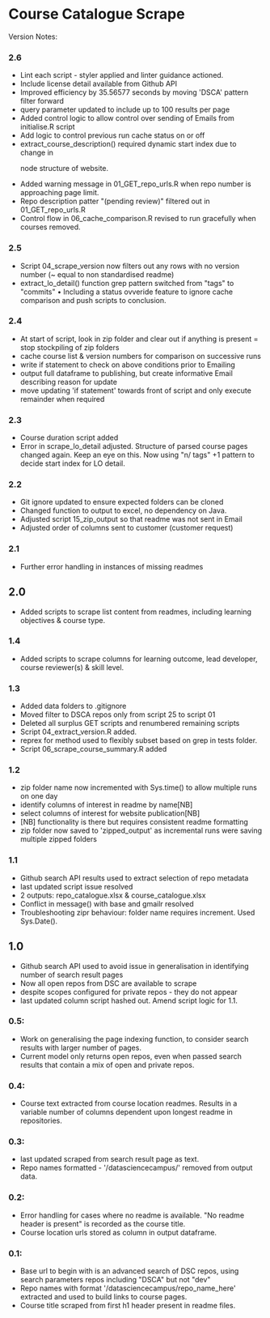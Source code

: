 # Course Catalogue Scrape

Version Notes:

### 2.6
* Lint each script - styler applied and linter guidance actioned.
* Include license detail available from Github API
* Improved efficiency by 35.56577 seconds by moving 'DSCA' pattern filter forward
* query parameter updated to include up to 100 results per page
* Added control logic to allow control over sending of Emails from initialise.R script
* Add logic to control previous run cache status on or off
* extract_course_description() required dynamic start index due to change in <p> node structure of website.
* Added warning message in 01_GET_repo_urls.R when repo number is approaching page limit.
* Repo description patter "(pending review)" filtered out in 01_GET_repo_urls.R
* Control flow in 06_cache_comparison.R revised to run gracefully when courses removed.


### 2.5

* Script 04_scrape_version now filters out any rows with no version number (~ equal to non standardised readme)
* extract_lo_detail() function grep pattern switched from "tags" to "commits"
• Including a status ovveride feature to ignore cache comparison and push scripts to conclusion.

### 2.4

* At start of script, look in zip folder and clear out if anything is present = stop stockpiling of zip folders
* cache course list & version numbers for comparison on successive runs
* write if statement to check on above conditions prior to Emailing
* output full dataframe to publishing, but create informative Email describing reason for update
* move updating 'if statement' towards front of script and only execute remainder when required


### 2.3

* Course duration script added
* Error in scrape_lo_detail adjusted. Structure of parsed course pages changed again. Keep an eye on this. Now using "n/          tags" +1 pattern to decide start index for LO detail.


### 2.2

* Git ignore updated to ensure expected folders can be cloned
* Changed function to output to excel, no dependency on Java.
* Adjusted script 15_zip_output so that readme was not sent in Email
* Adjusted order of columns sent to customer (customer request)

### 2.1

* Further error handling in instances of missing readmes

## 2.0

* Added scripts to scrape list content from readmes, including learning objectives & course type.


### 1.4

* Added scripts to scrape columns for learning outcome, lead developer, course reviewer(s) & skill level.


### 1.3

* Added data folders to .gitignore
* Moved filter to DSCA repos only from script 25 to script 01
* Deleted all surplus GET scripts and renumbered remaining scripts
* Script 04_extract_version.R added.
* reprex for method used to flexibly subset based on grep in tests folder.
* Script 06_scrape_course_summary.R added 

### 1.2

* zip folder name now incremented with Sys.time() to allow multiple runs on one day
* identify columns of interest in readme by name[NB]
* select columns of interest for website publication[NB]
* [NB] functionality is there but requires consistent readme formatting
* zip folder now saved to 'zipped_output' as incremental runs were saving multiple zipped folders


### 1.1

* Github search API results used to extract selection of repo metadata
* last updated script issue resolved
* 2 outputs: repo_catalogue.xlsx & course_catalogue.xlsx
* Conflict in message() with base and gmailr resolved
* Troubleshooting zipr behaviour: folder name requires increment. Used Sys.Date().


## 1.0

* Github search API used to avoid issue in generalisation in identifying number of search result pages
* Now all open repos from DSC are available to scrape
* despite scopes configured for private repos - they do not appear
* last updated column script hashed out. Amend script logic for 1.1.

### 0.5:

* Work on generalising the page indexing function, to consider search results with larger number of pages. <ongoing>
* Current model only returns open repos, even when passed search results that contain a mix of open and private repos. 

### 0.4:

* Course text extracted from course location readmes. Results in a variable number of columns dependent upon longest readme in repositories. 

### 0.3: 

* last updated scraped from search result page as text.
* Repo names formatted - '/datasciencecampus/' removed from output data.


### 0.2:

* Error handling for cases where no readme is available. "No readme header is present" is recorded as the course title.
* Course location urls stored as column in output dataframe. 


### 0.1: 

* Base url to begin with is an advanced search of DSC repos, using search parameters repos including "DSCA" but not "dev"
* Repo names with format '/datasciencecampus/repo_name_here' extracted and used to build links to course pages.
* Course title scraped from first h1 header present in readme files. 